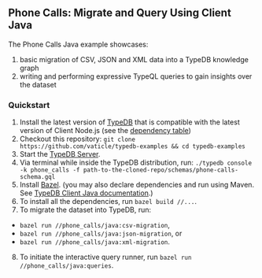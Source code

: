 ## Phone Calls: Migrate and Query Using Client Java

The Phone Calls Java example showcases:
1. basic migration of CSV, JSON and XML data into a TypeDB knowledge graph
2. writing and performing expressive TypeQL queries to gain insights over the dataset

### Quickstart
1. Install the latest version of [TypeDB](https://github.com/vaticle/typedb/releases) that is compatible with the latest version of Client Node.js (see the [dependency table](http://docs.vaticle.com/docs/client-api/java#dependencies))
1. Checkout this repository: `git clone https://github.com/vaticle/typedb-examples && cd typedb-examples`
3. Start the [TypeDB Server](http://docs.vaticle.com/docs/running-typedb/install-and-run#start-the-typedb-server).
4. Via terminal while inside the TypeDB distribution, run: `./typedb console -k phone_calls -f path-to-the-cloned-repo/schemas/phone-calls-schema.gql`
5. Install [Bazel](https://docs.bazel.build/versions/master/install.html). (you may also declare dependencies and run using Maven. See [TypeDB Client Java documentation](http://docs.vaticle.com/docs/client-api/java).)
6. To install all the dependencies, run `bazel build //...`.
7. To migrate the dataset into TypeDB, run:
- `bazel run //phone_calls/java:csv-migration`,
- `bazel run //phone_calls/java:json-migration`, or
- `bazel run //phone_calls/java:xml-migration`.
8. To initiate the interactive query runner, run `bazel run //phone_calls/java:queries`.